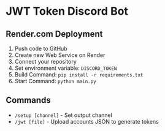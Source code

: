 # JWT Token Discord Bot

## Render.com Deployment

1. Push code to GitHub
2. Create new Web Service on Render
3. Connect your repository
4. Set environment variable: `DISCORD_TOKEN`
5. Build Command: `pip install -r requirements.txt`
6. Start Command: `python main.py`

## Commands

- `/setup [channel]` - Set output channel
- `/jwt [file]` - Upload accounts JSON to generate tokens
